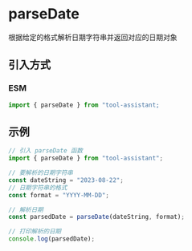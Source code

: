 # parseDate

根据给定的格式解析日期字符串并返回对应的日期对象

## 引入方式

<!-- ### CJS

```javascript
const { parseDate } = require("tool-assistant");
``` -->

### ESM

```javascript
import { parseDate } from "tool-assistant;
```

## 示例

```javascript
// 引入 parseDate 函数
import { parseDate } from "tool-assistant";

// 要解析的日期字符串
const dateString = "2023-08-22";
// 日期字符串的格式
const format = "YYYY-MM-DD";

// 解析日期
const parsedDate = parseDate(dateString, format);

// 打印解析的日期
console.log(parsedDate);
```
